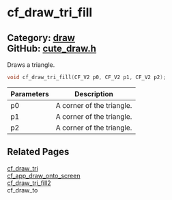[](../header.md ':include')

# cf_draw_tri_fill

Category: [draw](/api_reference?id=draw)  
GitHub: [cute_draw.h](https://github.com/RandyGaul/cute_framework/blob/master/include/cute_draw.h)  
---

Draws a triangle.

```cpp
void cf_draw_tri_fill(CF_V2 p0, CF_V2 p1, CF_V2 p2);
```

Parameters | Description
--- | ---
p0 | A corner of the triangle.
p1 | A corner of the triangle.
p2 | A corner of the triangle.

## Related Pages

[cf_draw_tri](/draw/cf_draw_tri.md)  
[cf_app_draw_onto_screen](/app/cf_app_draw_onto_screen.md)  
[cf_draw_tri_fill2](/draw/cf_draw_tri_fill2.md)  
cf_draw_to  
